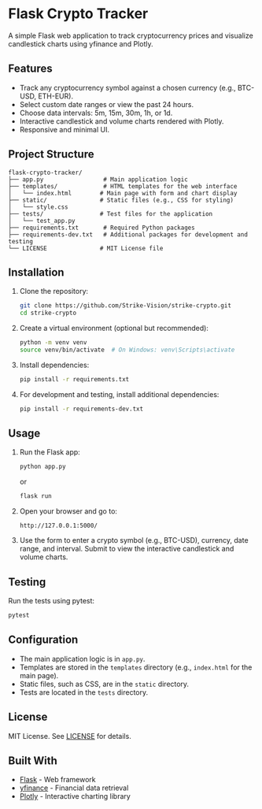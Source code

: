 # Flask Crypto Tracker

A simple Flask web application to track cryptocurrency prices and visualize candlestick charts using yfinance and Plotly.

## Features
- Track any cryptocurrency symbol against a chosen currency (e.g., BTC-USD, ETH-EUR).
- Select custom date ranges or view the past 24 hours.
- Choose data intervals: 5m, 15m, 30m, 1h, or 1d.
- Interactive candlestick and volume charts rendered with Plotly.
- Responsive and minimal UI.

## Project Structure
```
flask-crypto-tracker/
├── app.py                 # Main application logic
├── templates/             # HTML templates for the web interface
│   └── index.html        # Main page with form and chart display
├── static/               # Static files (e.g., CSS for styling)
│   └── style.css
├── tests/                # Test files for the application
│   └── test_app.py
├── requirements.txt       # Required Python packages
├── requirements-dev.txt   # Additional packages for development and testing
└── LICENSE               # MIT License file
```

## Installation
1. Clone the repository:
   ```bash
   git clone https://github.com/Strike-Vision/strike-crypto.git
   cd strike-crypto
   ```

2. Create a virtual environment (optional but recommended):
   ```bash
   python -m venv venv
   source venv/bin/activate  # On Windows: venv\Scripts\activate
   ```

3. Install dependencies:
   ```bash
   pip install -r requirements.txt
   ```

4. For development and testing, install additional dependencies:
   ```bash
   pip install -r requirements-dev.txt
   ```

## Usage
1. Run the Flask app:
   ```bash
   python app.py
   ```
   or
   ```bash
   flask run
   ```

2. Open your browser and go to:
   ```
   http://127.0.0.1:5000/
   ```

3. Use the form to enter a crypto symbol (e.g., BTC-USD), currency, date range, and interval. Submit to view the interactive candlestick and volume charts.

## Testing
Run the tests using pytest:
```bash
pytest
```

## Configuration
- The main application logic is in `app.py`.
- Templates are stored in the `templates` directory (e.g., `index.html` for the main page).
- Static files, such as CSS, are in the `static` directory.
- Tests are located in the `tests` directory.

## License
MIT License. See [LICENSE](LICENSE) for details.

## Built With
- [Flask](https://flask.palletsprojects.com/) - Web framework
- [yfinance](https://github.com/ranaroussi/yfinance) - Financial data retrieval
- [Plotly](https://plotly.com/python/) - Interactive charting library